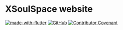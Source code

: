 # XSoulSpace website

[![made-with-flutter](https://img.shields.io/badge/flutter-made%20with%20flutter-blue.svg)](https://flutter.dev)
[![GitHub](https://img.shields.io/github/license/xsoulspace/xsoulspace.github.io)](LICENSE)
[![Contributor Covenant](https://img.shields.io/badge/Contributor%20Covenant-v2.0%20adopted-ff69b4.svg)](CODE_OF_CONDUCT.md)

